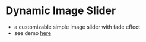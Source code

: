 # Dynamic Image Slider
- a customizable simple image slider with fade effect
- see demo [here](https://github.com/adiferrer/dynamic-ui-demo)